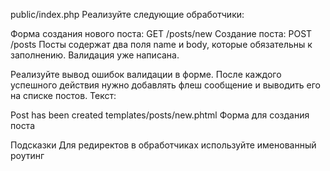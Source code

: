 public/index.php
Реализуйте следующие обработчики:

Форма создания нового поста: GET /posts/new
Создание поста: POST /posts
Посты содержат два поля name и body, которые обязательны к заполнению. Валидация уже написана.

Реализуйте вывод ошибок валидации в форме.
После каждого успешного действия нужно добавлять флеш сообщение и выводить его на списке постов. Текст:

Post has been created
templates/posts/new.phtml
Форма для создания поста

Подсказки
Для редиректов в обработчиках используйте именованный роутинг